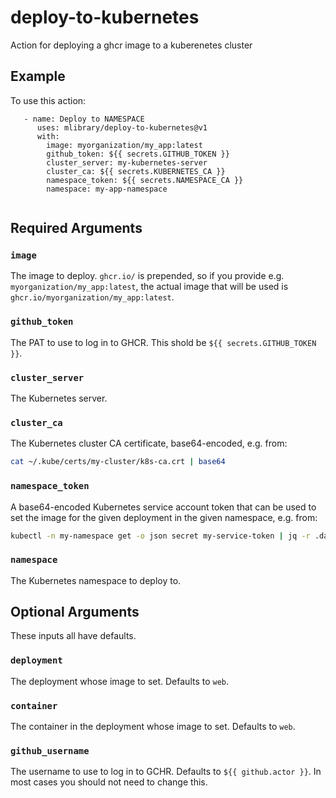 # deploy-to-kubernetes
Action for deploying a ghcr image to a kuberenetes cluster

## Example
To use this action:
```
   - name: Deploy to NAMESPACE
      uses: mlibrary/deploy-to-kubernetes@v1
      with:
        image: myorganization/my_app:latest
        github_token: ${{ secrets.GITHUB_TOKEN }}
        cluster_server: my-kubernetes-server
        cluster_ca: ${{ secrets.KUBERNETES_CA }}
        namespace_token: ${{ secrets.NAMESPACE_CA }}
        namespace: my-app-namespace
       
```

## Required Arguments

### `image`

The image to deploy. `ghcr.io/` is prepended, so if you provide e.g.
`myorganization/my_app:latest`, the actual image that will be used is
`ghcr.io/myorganization/my_app:latest`.

### `github_token`

The PAT to use to log in to GHCR. This shold be `${{ secrets.GITHUB_TOKEN }}`. 

### `cluster_server`

The Kubernetes server. 

### `cluster_ca`

The Kubernetes cluster CA certificate, base64-encoded, e.g. from:

```bash
cat ~/.kube/certs/my-cluster/k8s-ca.crt | base64
```

### `namespace_token`

A base64-encoded Kubernetes service account token that can be used to set the
image for the given deployment in the given namespace, e.g. from:

```bash
kubectl -n my-namespace get -o json secret my-service-token | jq -r .data.token
```

### `namespace`

The Kubernetes namespace to deploy to. 

## Optional Arguments

These inputs all have defaults.

### `deployment`

The deployment whose image to set. Defaults to `web`.

### `container`

The container in the deployment whose image to set. Defaults to `web`.

### `github_username`

The username to use to log in to GCHR. Defaults to `${{ github.actor }}`. In
most cases you should not need to change this.

